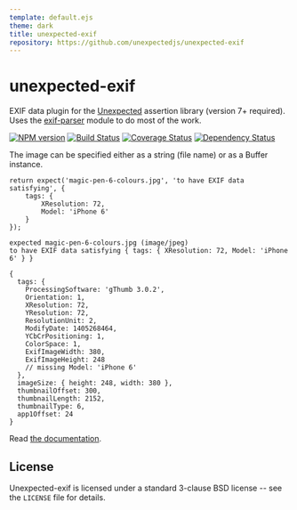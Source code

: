 ```yaml
---
template: default.ejs
theme: dark
title: unexpected-exif
repository: https://github.com/unexpectedjs/unexpected-exif
---
```


# unexpected-exif

EXIF data plugin for the [Unexpected](https://unexpected.js.org/) assertion library (version 7+ required). Uses the [exif-parser](https://github.com/bwindels/exif-parser) module to do most of the work.

[![NPM version](https://badge.fury.io/js/unexpected-exif.svg)](http://badge.fury.io/js/unexpected-exif)
[![Build Status](https://travis-ci.org/unexpectedjs/unexpected-exif.svg?branch=master)](https://travis-ci.org/unexpectedjs/unexpected-exif)
[![Coverage Status](https://coveralls.io/repos/unexpectedjs/unexpected-exif/badge.svg)](https://coveralls.io/r/unexpectedjs/unexpected-exif)
[![Dependency Status](https://david-dm.org/unexpectedjs/unexpected-exif.svg)](https://david-dm.org/unexpectedjs/unexpected-exif)

The image can be specified either as a string (file name) or as a Buffer instance.

```js#async:true
return expect('magic-pen-6-colours.jpg', 'to have EXIF data satisfying', {
    tags: {
        XResolution: 72,
        Model: 'iPhone 6'
    }
});
```

```output
expected magic-pen-6-colours.jpg (image/jpeg)
to have EXIF data satisfying { tags: { XResolution: 72, Model: 'iPhone 6' } }

{
  tags: {
    ProcessingSoftware: 'gThumb 3.0.2',
    Orientation: 1,
    XResolution: 72,
    YResolution: 72,
    ResolutionUnit: 2,
    ModifyDate: 1405268464,
    YCbCrPositioning: 1,
    ColorSpace: 1,
    ExifImageWidth: 380,
    ExifImageHeight: 248
    // missing Model: 'iPhone 6'
  },
  imageSize: { height: 248, width: 380 },
  thumbnailOffset: 300,
  thumbnailLength: 2152,
  thumbnailType: 6,
  app1Offset: 24
}
```

Read [the documentation](http://unexpected.js.org/unexpected-exif/).

License
-------

Unexpected-exif is licensed under a standard 3-clause BSD license -- see
the `LICENSE` file for details.
